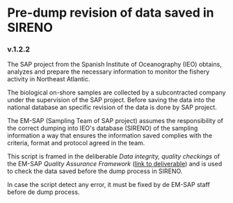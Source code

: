 # Pre-dump revision of data saved in SIRENO

### v.1.2.2

The SAP project from the Spanish Institute of Oceanography (IEO) obtains, analyzes and prepare the necessary information to monitor the fishery activity in Northeast Atlantic.

The biological on-shore samples are collected by a subcontracted company under the supervision of the SAP project. Before saving the data into the national database an specific revision of the data is done by SAP project.

The EM-SAP (Sampling Team of SAP project) assumes the responsibility of the correct dumping into IEO's database (SIRENO) of the sampling information a way that ensures the information saved complies with the criteria, format and protocol agreed in the team.

This script is framed in the deliberable *Data integrity, quality checkings* of the EM-SAP *Quality Assurance Framework* ([link to deliverable](http://www.proyectosap.es/index.php/documentacion-publica/send/323-quality-assurance-framework/2092-qaf-emsap-dataintegrityqualitycheckings-v1-0-0-may2019)) and is used to check the data saved before the dump process in SIRENO.

In case the script detect any error, it must be fixed by de EM-SAP staff before de dump process.
